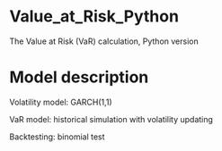 # Value_at_Risk_Python

The Value at Risk (VaR) calculation, Python version

# Model description
Volatility model: GARCH(1,1)

VaR model: historical simulation with volatility updating

Backtesting: binomial test
